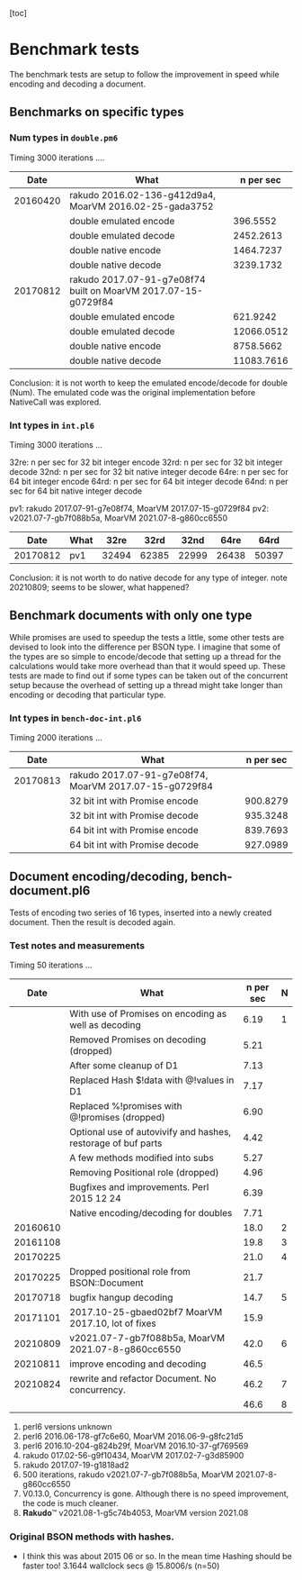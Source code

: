 [toc]

# Benchmark tests

The benchmark tests are setup to follow the improvement in speed while encoding and decoding a document.

## Benchmarks on specific types
### Num types in `double.pm6`

Timing 3000 iterations ....

| Date | What | n per sec |
|------|------|-----------|
| 20160420 | rakudo 2016.02-136-g412d9a4, MoarVM 2016.02-25-gada3752
|| double emulated encode | 396.5552
|| double emulated decode | 2452.2613
|| double native encode | 1464.7237
|| double native decode | 3239.1732
| 20170812 | rakudo 2017.07-91-g7e08f74 built on MoarVM 2017.07-15-g0729f84
|| double emulated encode | 621.9242
|| double emulated decode | 12066.0512
|| double native encode | 8758.5662
|| double native decode | 11083.7616

Conclusion: it is not worth to keep the emulated encode/decode for double (Num). The emulated code was the original implementation before NativeCall was explored.


### Int types in `int.pl6`

Timing 3000 iterations ...

32re: n per sec for 32 bit integer encode
32rd: n per sec for 32 bit integer decode
32nd: n per sec for 32 bit native integer decode
64re: n per sec for 64 bit integer encode
64rd: n per sec for 64 bit integer decode
64nd: n per sec for 64 bit native integer decode

pv1: rakudo 2017.07-91-g7e08f74, MoarVM 2017.07-15-g0729f84
pv2: v2021.07-7-gb7f088b5a, MoarVM 2021.07-8-g860cc6550

| Date     | What | 32re | 32rd | 32nd | 64re | 64rd | 64nd
|----------|------|------|------|------|------|------|------|
| 20170812 | pv1  | 32494| 62385| 22999| 26438| 50397| 21226

Conclusion: it is not worth to do native decode for any type of integer.
note 20210809; seems to be slower, what happened?

## Benchmark documents with only one type

While promises are used to speedup the tests a little, some other tests are devised to look into the difference per BSON type. I imagine that some of the types are so simple to encode/decode that setting up a thread for the calculations would take more overhead than that it would speed up. These tests are made to find out if some types can be taken out of the concurrent setup because the overhead of setting up a thread might take longer than encoding or decoding that particular type.


### Int types in `bench-doc-int.pl6`
Timing 2000 iterations ...

| Date | What | n per sec |
|------|------|-----------|
| 20170813 | rakudo 2017.07-91-g7e08f74, MoarVM 2017.07-15-g0729f84
|| 32 bit int with Promise encode | 900.8279
|| 32 bit int with Promise decode | 935.3248
|| 64 bit int with Promise encode | 839.7693
|| 64 bit int with Promise decode | 927.0989


## Document encoding/decoding, bench-document.pl6

Tests of encoding two series of 16 types, inserted into a newly created document. Then the result is decoded again.


### Test notes and measurements
Timing 50 iterations ...

| Date     | What                                                | n per sec |N
|----------|-----------------------------------------------------|-----------|-|
|| With use of Promises on encoding as well as decoding          |   6.19    |1
|| Removed Promises on decoding (dropped)                        |   5.21
|| After some cleanup of D1                                      |   7.13
|| Replaced Hash $!data with @!values in D1                      |   7.17
|| Replaced %!promises with @!promises (dropped)                 |   6.90
|| Optional use of autovivify and hashes, restorage of buf parts |   4.42
|| A few methods modified into subs                              |   5.27
|| Removing Positional role (dropped)                            |   4.96
|| Bugfixes and improvements. Perl 2015 12 24                    |   6.39
|| Native encoding/decoding for doubles                          |   7.71
| 20160610 |                                                     |  18.0     |2
| 20161108 |                                                     |  19.8     |3
| 20170225 |                                                     |  21.0     |4
| 20170225 | Dropped positional role from BSON::Document         |  21.7
| 20170718 | bugfix hangup decoding                              |  14.7     |5
| 20171101 | 2017.10-25-gbaed02bf7 MoarVM 2017.10, lot of fixes  |  15.9
| 20210809 | v2021.07-7-gb7f088b5a, MoarVM 2021.07-8-g860cc6550  |  42.0     |6
| 20210811 | improve encoding and decoding                       |  46.5
| 20210824 | rewrite and refactor Document. No concurrency.      |  46.2     |7
|          |                                                     |  46.6     |8

1) perl6 versions unknown
2) perl6 2016.06-178-gf7c6e60, MoarVM 2016.06-9-g8fc21d5
3) perl6 2016.10-204-g824b29f, MoarVM 2016.10-37-gf769569
4) rakudo 017.02-56-g9f10434, MoarVM 2017.02-7-g3d85900
5) rakudo 2017.07-19-g1818ad2
6) 500 iterations, rakudo v2021.07-7-gb7f088b5a, MoarVM 2021.07-8-g860cc6550
7) V0.13.0, Concurrency is gone. Although there is no speed improvement, the code is much cleaner.
8) 𝐑𝐚𝐤𝐮𝐝𝐨™ v2021.08-1-g5c74b4053, MoarVM version 2021.08

###  Original BSON methods with hashes.
* I think this was about 2015 06 or so. In the mean time Hashing should be faster too!
  3.1644 wallclock secs @ 15.8006/s (n=50)
